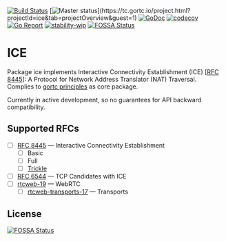 [![Build Status](https://travis-ci.com/gortc/ice.svg)](https://travis-ci.com/gortc/ice)
[![Master status](https://tc.gortc.io/app/rest/builds/buildType:(id:ice_MasterStatus)/statusIcon.svg)](https://tc.gortc.io/project.html?projectId=ice&tab=projectOverview&guest=1)
[![GoDoc](https://godoc.org/github.com/gortc/ice?status.svg)](http://godoc.org/github.com/gortc/ice)
[![codecov](https://codecov.io/gh/gortc/ice/branch/master/graph/badge.svg)](https://codecov.io/gh/gortc/ice)
[![Go Report](https://goreportcard.com/badge/github.com/gortc/ice)](http://goreportcard.com/report/gortc/ice)
[![stability-wip](https://img.shields.io/badge/stability-wip-lightgrey.svg)](https://github.com/mkenney/software-guides/blob/master/STABILITY-BADGES.md#work-in-progress)
[![FOSSA Status](https://app.fossa.io/api/projects/git%2Bgithub.com%2Fgortc%2Fice.svg?type=shield)](https://app.fossa.io/projects/git%2Bgithub.com%2Fgortc%2Fice?ref=badge_shield)
# ICE
Package ice implements Interactive Connectivity Establishment (ICE) [[RFC 8445](https://tools.ietf.org/html/rfc8445)]:
A Protocol for Network Address Translator (NAT) Traversal.
Complies to [gortc principles](https://gortc.io/#principles) as core package.

Currently in active development, so no guarantees for API backward
compatibility.

## Supported RFCs
- [ ] [RFC 8445](https://tools.ietf.org/html/rfc8445) — Interactive Connectivity Establishment
    - [ ] Basic
    - [ ] Full
    - [ ] [Trickle](https://tools.ietf.org/html/draft-ietf-ice-trickle)
- [ ] [RFC 6544](https://tools.ietf.org/html/draft-ietf-ice-rfc5245bis) — TCP Candidates with ICE
- [ ] [rtcweb-19](https://tools.ietf.org/html/draft-ietf-rtcweb-overview-19) — WebRTC
    - [ ] [rtcweb-transports-17](https://tools.ietf.org/html/draft-ietf-rtcweb-transports-17) — Transports

## License
[![FOSSA Status](https://app.fossa.io/api/projects/git%2Bgithub.com%2Fgortc%2Fice.svg?type=large)](https://app.fossa.io/projects/git%2Bgithub.com%2Fgortc%2Fice?ref=badge_large)
